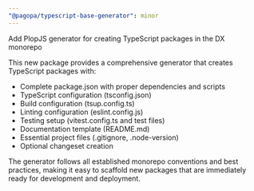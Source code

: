 ```yaml
---
"@pagopa/typescript-base-generator": minor
---
```


Add PlopJS generator for creating TypeScript packages in the DX monorepo

This new package provides a comprehensive generator that creates TypeScript packages with:

- Complete package.json with proper dependencies and scripts
- TypeScript configuration (tsconfig.json)
- Build configuration (tsup.config.ts)
- Linting configuration (eslint.config.js)
- Testing setup (vitest.config.ts and test files)
- Documentation template (README.md)
- Essential project files (.gitignore, .node-version)
- Optional changeset creation

The generator follows all established monorepo conventions and best practices, making it easy to scaffold new packages that are immediately ready for development and deployment.

